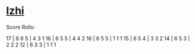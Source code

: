 # [Izhi](https://www.dndbeyond.com/profile/UngodlySalmon/characters/40583913)

Score Rolls:

17 | 6 6 5 | 4 3 1
16 | 6 5 5 | 4 4 2
16 | 6 5 5 | 1 1 1
15 | 6 5 4 | 3 3 2
14 | 6 5 3 | 2 2 2
12 | 6 3 3 | 1 1 1
